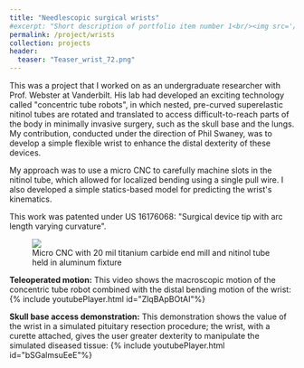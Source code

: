 ```yaml
---
title: "Needlescopic surgical wrists"
#excerpt: "Short description of portfolio item number 1<br/><img src='/images/Laser_scanner.png'>"
permalink: /project/wrists
collection: projects
header:
  teaser: "Teaser_wrist_72.png"
---
```


This was a project that I worked on as an undergraduate researcher with Prof. Webster at Vanderbilt. His lab had developed an exciting technology called "concentric tube robots", in which nested, pre-curved superelastic nitinol tubes are rotated and translated to access difficult-to-reach parts of the body in minimally invasive surgery, such as the skull base and the lungs. My contribution, conducted under the direction of Phil Swaney, was to develop a simple flexible wrist to enhance the distal dexterity of these devices.

My approach was to use a micro CNC to carefully machine slots in the nitinol tube, which allowed for localized bending using a single pull wire. I also developed a simple statics-based model for predicting the wrist's kinematics.

This work was patented under US 16176068: "Surgical device tip with arc length varying curvature".

<figure class="threequarters">
    <img src= "{{ "CNC.jpg" | prepend: "/images/" | prepend: base_path }}">
    <figcaption>Micro CNC with 20 mil titanium carbide end mill and nitinol tube held in aluminum fixture</figcaption>
</figure>

**Teleoperated motion:** This video shows the macroscopic motion of the concentric tube robot combined with the distal bending motion of the wrist:
{% include youtubePlayer.html id="ZlqBApBOtAI"%}

**Skull base access demonstration:** This demonstration shows the value of the wrist in a simulated pituitary resection procedure; the wrist, with a curette attached, gives the user greater dexterity to manipulate the simulated diseased tissue:
{% include youtubePlayer.html id="bSGalmsuEeE"%}
